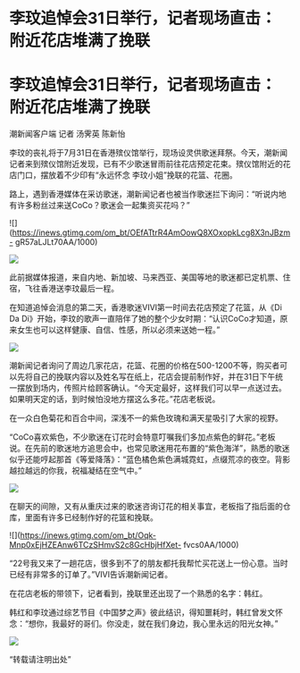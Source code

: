 # 李玟追悼会31日举行，记者现场直击：附近花店堆满了挽联

# 李玟追悼会31日举行，记者现场直击：附近花店堆满了挽联

潮新闻客户端 记者 汤霁英 陈新怡

李玟的丧礼将于7月31日在香港殡仪馆举行，现场设灵供歌迷拜祭。今天，潮新闻记者来到殡仪馆附近发现，已有不少歌迷冒雨前往花店预定花束。殡仪馆附近的花店门口，摆放着不少印有“永远怀念
李玟小姐”挽联的花篮、花圈。

路上，遇到香港媒体在采访歌迷，潮新闻记者也被当作歌迷拦下询问：“听说内地有许多粉丝过来送CoCo？歌迷会一起集资买花吗？”

![](https://inews.gtimg.com/om_bt/OEfATtrR4AmOowQ8XOxopkLcg8X3nJBzm-
gR57aLJLt70AA/1000)

![](https://inews.gtimg.com/om_bt/On3oDifkFnUGEB0YJe-a76Gcj3hLRKMjMWVltC62FAJIUAA/1000)

此前据媒体报道，来自内地、新加坡、马来西亚、美国等地的歌迷都已定机票、住宿，飞往香港送李玟最后一程。

在知道追悼会消息的第二天，香港歌迷VIVI第一时间去花店预定了花篮，从《Di Da
Di》开始，李玟的歌声一直陪伴了她的整个少女时期：“认识CoCo才知道，原来女生也可以这样健康、自信、性感，所以必须来送她一程。”

![](https://inews.gtimg.com/om_bt/O8UxWuaA0xdCNlbACI5IiNfYih0pdvAVtBbAQW5JgSPi4AA/1000)

潮新闻记者询问了周边几家花店，花篮、花圈的价格在500-1200不等，购买者可以先将自己的挽联内容以及姓名写在纸上，花店会提前制作好，并在31日下午统一摆放到场内，传照片给顾客确认。“今天定最好，这样我们可以早一点送过去。如果明天定的话，到时候怕没地方摆这么多花。”花店老板说。

在一众白色菊花和百合中间，深浅不一的紫色玫瑰和满天星吸引了大家的视野。

“CoCo喜欢紫色，不少歌迷在订花时会特意叮嘱我们多加点紫色的鲜花。”老板说。在先前的歌迷地方追思会中，也常见歌迷用花布置的“紫色海洋”，熟悉的歌迷似乎还能哼起那首《等爱降落》：“蓝色橘色紫色满城霓虹，点缀荒凉的夜空。背影越拉越远的你我，祝福凝结在空气中。”

![](https://inews.gtimg.com/om_bt/O7xsoyKB0QHIseU0EjwXS9qMC5D3wOOZgs9Ri83x7ntNkAA/1000)

在聊天的间隙，又有从重庆过来的歌迷咨询订花的相关事宜，老板指了指后面的仓库，里面有许多已经制作好的花篮和挽联。

![](https://inews.gtimg.com/om_bt/Oqk-Mnp0xEjHZEAnw6TCzSHmvS2c8GcHbjHfXet-
fvcs0AA/1000)

“22号我又来了一趟花店，很多到不了的朋友都托我帮忙买花送上一份心意。当时已经有非常多的订单了。”VIVI告诉潮新闻记者。

在花店老板的带领下，记者看到，挽联里还出现了一个熟悉的名字：韩红。

韩红和李玟通过综艺节目《中国梦之声》彼此结识，得知噩耗时，韩红曾发文怀念：“想你，我最好的哥们。你没走，就在我们身边，我心里永远的阳光女神。”

![](https://inews.gtimg.com/om_bt/Oa8Rb9gV1OJPWnGPhAqYoinaChTMZVf4UhAqOyihrV5_0AA/1000)

“转载请注明出处”

